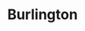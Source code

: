 ---
published:  false
title:			"Burlington"
post_path:	2017-10-11-burlington
date_start:	2017/10/11
date_end:		2017/10/15
lat:        44.4926
lon:        -73.2967
metadata:
  - year: 2017
  - cities:
      - Burlington
  - countries:
      - United States
  - continents:
      - North America
  - regions:
      - United States
photos:
  - ext:		01.jpg
    class:	horizontal
  - ext:    02.jpg
    class:  vertical
---